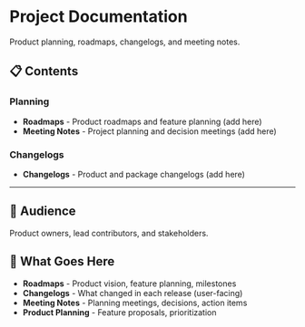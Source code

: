 # Project Documentation

Product planning, roadmaps, changelogs, and meeting notes.

## 📋 Contents

### Planning
- **Roadmaps** - Product roadmaps and feature planning (add here)
- **Meeting Notes** - Project planning and decision meetings (add here)

### Changelogs
- **Changelogs** - Product and package changelogs (add here)

---

## 🎯 Audience

Product owners, lead contributors, and stakeholders.

## 📝 What Goes Here

- **Roadmaps** - Product vision, feature planning, milestones
- **Changelogs** - What changed in each release (user-facing)
- **Meeting Notes** - Planning meetings, decisions, action items
- **Product Planning** - Feature proposals, prioritization
